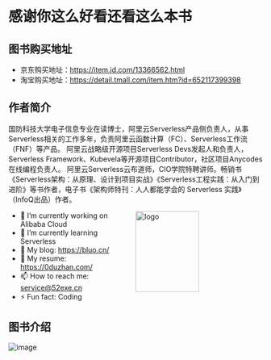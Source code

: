 # 感谢你这么好看还看这么本书

## 图书购买地址

- 京东购买地址：https://item.jd.com/13366562.html
- 淘宝购买地址：https://detail.tmall.com/item.htm?id=652117399398

## 作者简介

<p>
国防科技大学电子信息专业在读博士，阿里云Serverless产品侧负责人，从事Serverless相关的工作多年，负责阿里云函数计算（FC）、Serverless工作流（FNF）等产品。
阿里云战略级开源项目Serverless Devs发起人和负责人，Serverless Framework、Kubevela等开源项目Contributor，社区项目Anycodes在线编程负责人。
阿里云Serverless云布道师，CIO学院特聘讲师。畅销书《Serverless架构：从原理、设计到项目实战》《Serverless工程实践：从入门到进阶》等书作者，电子书《架构师特刊：人人都能学会的 Serverless 实践》（InfoQ出品）作者。
</p>

<img src="https://github-readme-stats.vercel.app/api?username=anycodes&show_icons=true&theme=vue" alt="logo" height="160" align="right" width="50%" />

- 🔭 I’m currently working on Alibaba Cloud
- 🌱 I’m currently learning Serverless 
- 👯 My blog: https://bluo.cn/
- 💬 My resume: https://0duzhan.com/
- 📫 How to reach me: service@52exe.cn
- ⚡ Fun fact: Coding


## 图书介绍

![image](https://user-images.githubusercontent.com/21079031/131605367-53ac6752-2982-4969-b193-6b3ddad77382.png)
